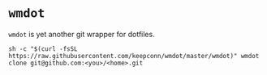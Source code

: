 # `wmdot`

`wmdot` is yet another git wrapper for dotfiles.

```
sh -c "$(curl -fsSL https://raw.githubusercontent.com/keepconn/wmdot/master/wmdot)" wmdot clone git@github.com:<you>/<home>.git
```
